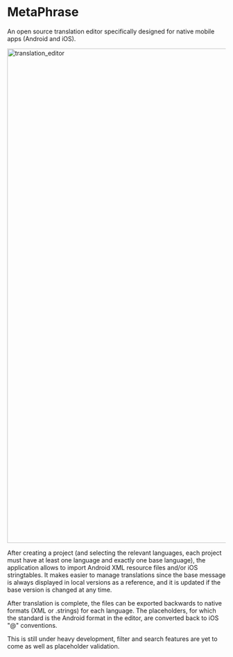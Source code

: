 # MetaPhrase
An open source translation editor specifically designed for native mobile apps (Android and iOS).

<img width="1138" alt="translation_editor" src="https://github.com/diegoberaldin/MetaPhrase/assets/2738294/1df589b2-17a8-4e9c-a9ff-a4b139f06d09">

After creating a project (and selecting the relevant languages, each project must have at least one language and exactly one base language), the application allows to import Android XML resource files and/or iOS stringtables.
It makes easier to manage translations since the base message is always displayed in local versions as a reference, and it is updated if the base version is changed at any time.

After translation is complete, the files can be exported backwards to native formats (XML or .strings) for each language. The placeholders, for which the standard is the Android format in the editor, are converted back to iOS "@" conventions.

This is still under heavy development, filter and search features are yet to come as well as placeholder validation.
